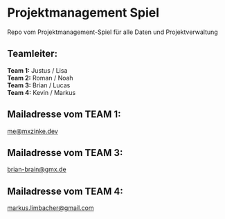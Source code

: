 # Projektmanagement Spiel
Repo vom Projektmanagement-Spiel für alle Daten und Projektverwaltung

## Teamleiter:
**Team 1:** Justus / Lisa  
**Team 2:** Roman / Noah  
**Team 3:** Brian / Lucas  
**Team 4:** Kevin / Markus  
 
## Mailadresse vom TEAM 1:
me@mxzinke.dev

## Mailadresse vom TEAM 3:
brian-brain@gmx.de

## Mailadresse vom TEAM 4:
markus.limbacher@gmail.com
